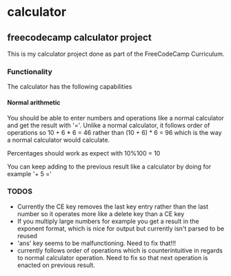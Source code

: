 # calculator
## freecodecamp calculator project

This is my calculator project done as part of the FreeCodeCamp Curriculum. 

### Functionality

The calculator has the following capabilities

#### Normal arithmetic

You should be able to enter numbers and operations like a normal calculator and get the result with '='. Unlike a normal calculator, it  follows order of operations so 10 + 6 * 6 = 46 rather than (10 + 6) * 6 = 96 which is the way a normal calculator would calculate.

Percentages should work as expect with 10%100 = 10

You can keep adding to the previous result like a calculator by doing for example '+ 5 ='

### TODOS

- Currently the CE key removes the last key entry rather than the last number so it operates more like a delete key than a CE key
- If you multiply large numbers for example you get a result in the exponent format, which is nice for output but currently isn't parsed to be reused
- 'ans' key seems to be malfunctioning. Need to fix that!!!
- currently follows order of operations which is counterintuitive in regards to normal calculator operation. Need to fix so that next operation is enacted on previous result.